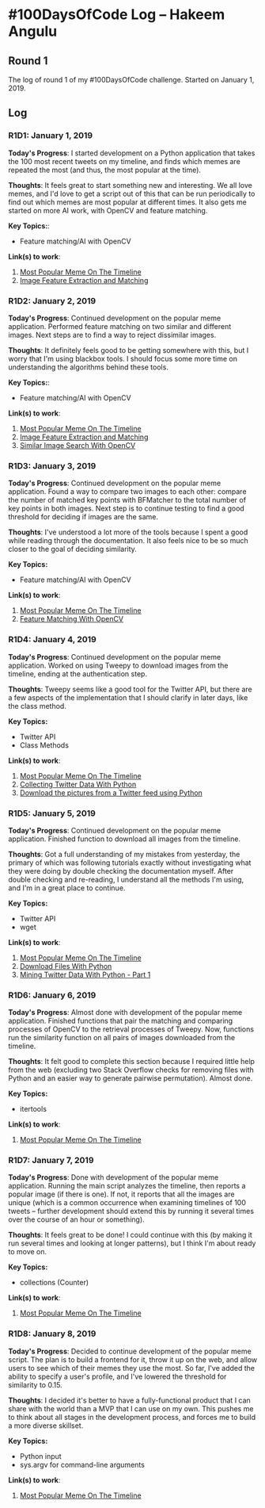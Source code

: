 # #100DaysOfCode Log – Hakeem Angulu
## Round 1

The log of round 1 of my #100DaysOfCode challenge. Started on January 1, 2019.

## Log

### R1D1: January 1, 2019

**Today's Progress**: I started development on a Python application that takes the 100 most recent tweets on my timeline, and finds which memes are repeated the most (and thus, the most popular at the time).

**Thoughts**: It feels great to start something new and interesting. We all love memes, and I'd love to get a script out of this that can be run periodically to find out which memes are most popular at different times. It also gets me started on more AI work, with OpenCV and feature matching.

**Key Topics:**:
* Feature matching/AI with OpenCV

**Link(s) to work**:
1. [Most Popular Meme On The Timeline](https://github.com/hangulu/twitter/tree/master/popmemes)
2. [Image Feature Extraction and Matching](https://www.kaggle.com/wesamelshamy/tutorial-image-feature-extraction-and-matching)

### R1D2: January 2, 2019

**Today's Progress**: Continued development on the popular meme application. Performed feature matching on two similar and different images. Next steps are to find a way to reject dissimilar images.

**Thoughts**: It definitely feels good to be getting somewhere with this, but I worry that I'm using blackbox tools. I should focus some more time on understanding the algorithms behind these tools.

**Key Topics:**:
* Feature matching/AI with OpenCV

**Link(s) to work**:
1. [Most Popular Meme On The Timeline](https://github.com/hangulu/twitter/tree/master/popmemes)
2. [Image Feature Extraction and Matching](https://www.kaggle.com/wesamelshamy/tutorial-image-feature-extraction-and-matching)
3. [Similar Image Search With OpenCV](https://medium.com/machine-learning-world/feature-extraction-and-similar-image-search-with-opencv-for-newbies-3c59796bf774)

### R1D3: January 3, 2019

**Today's Progress**: Continued development on the popular meme application. Found a way to compare two images to each other: compare the number of matched key points with BFMatcher to the total number of key points in both images. Next step is to continue testing to find a good threshold for deciding if images are the same.

**Thoughts**: I've understood a lot more of the tools because I spent a good while reading through the documentation. It also feels nice to be so much closer to the goal of deciding similarity.

**Key Topics:**
* Feature matching/AI with OpenCV

**Link(s) to work**:
1. [Most Popular Meme On The Timeline](https://github.com/hangulu/twitter/tree/master/popmemes)
2. [Feature Matching With OpenCV](http://answers.opencv.org/question/877/how-to-match-2-hog-for-object-detection/#882)

### R1D4: January 4, 2019

**Today's Progress**: Continued development on the popular meme application. Worked on using Tweepy to download images from the timeline, ending at the authentication step.

**Thoughts**: Tweepy seems like a good tool for the Twitter API, but there are a few aspects of the implementation that I should clarify in later days, like the class method.

**Key Topics:**
* Twitter API
* Class Methods

**Link(s) to work**:
1. [Most Popular Meme On The Timeline](https://github.com/hangulu/twitter/tree/master/popmemes)
2. [Collecting Twitter Data With Python](https://galeascience.wordpress.com/2016/03/18/collecting-twitter-data-with-python/)
3. [Download the pictures from a Twitter feed using Python](https://miguelmalvarez.com/2015/03/03/download-the-pictures-from-a-twitter-feed-using-python/)

### R1D5: January 5, 2019

**Today's Progress**: Continued development on the popular meme application. Finished function to download all images from the timeline.

**Thoughts**: Got a full understanding of my mistakes from yesterday, the primary of which was following tutorials exactly without investigating what they were doing by double checking the documentation myself. After double checking and re-reading, I understand all the methods I'm using, and I'm in a great place to continue.

**Key Topics:**
* Twitter API
* wget

**Link(s) to work**:
1. [Most Popular Meme On The Timeline](https://github.com/hangulu/twitter/tree/master/popmemes)
2. [Download Files With Python](https://stackabuse.com/download-files-with-python/)
3. [Mining Twitter Data With Python - Part 1](https://marcobonzanini.com/2015/03/02/mining-twitter-data-with-python-part-1/)

### R1D6: January 6, 2019

**Today's Progress**: Almost done with development of the popular meme application. Finished functions that pair the matching and comparing processes of OpenCV to the retrieval processes of Tweepy. Now, functions run the similarity function on all pairs of images downloaded from the timeline.

**Thoughts**: It felt good to complete this section because I required little help from the web (excluding two Stack Overflow checks for removing files with Python and an easier way to generate pairwise permutation). Almost done.

**Key Topics:**
* itertools

**Link(s) to work**:
1. [Most Popular Meme On The Timeline](https://github.com/hangulu/twitter/tree/master/popmemes)

### R1D7: January 7, 2019

**Today's Progress**: Done with development of the popular meme application. Running the main script analyzes the timeline, then reports a popular image (if there is one). If not, it reports that all the images are unique (which is a common occurrence when examining timelines of 100 tweets – further development should extend this by running it several times over the course of an hour or something).

**Thoughts**: It feels great to be done! I could continue with this (by making it run several times and looking at longer patterns), but I think I'm about ready to move on.

**Key Topics:**
* collections (Counter)

**Link(s) to work**:
1. [Most Popular Meme On The Timeline](https://github.com/hangulu/twitter/tree/master/popmemes)

### R1D8: January 8, 2019

**Today's Progress**: Decided to continue development of the popular meme script. The plan is to build a frontend for it, throw it up on the web, and allow users to see which of their memes they use the most. So far, I've added the ability to specify a user's profile, and I've lowered the threshold for similarity to 0.15.

**Thoughts**: I decided it's better to have a fully-functional product that I can share with the world than a MVP that I can use on my own. This pushes me to think about all stages in the development process, and forces me to build a more diverse skillset.

**Key Topics:**
* Python input
* sys.argv for command-line arguments

**Link(s) to work**:
1. [Most Popular Meme On The Timeline](https://github.com/hangulu/twitter/tree/master/popmemes)
